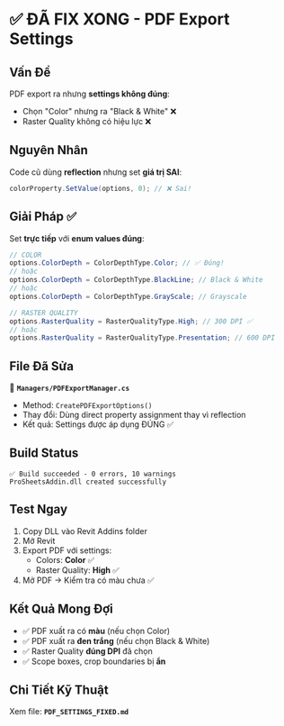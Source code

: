# ✅ ĐÃ FIX XONG - PDF Export Settings

## Vấn Đề
PDF export ra nhưng **settings không đúng**:
- Chọn "Color" nhưng ra "Black & White" ❌
- Raster Quality không có hiệu lực ❌

## Nguyên Nhân
Code cũ dùng **reflection** nhưng set **giá trị SAI**:
```csharp
colorProperty.SetValue(options, 0); // ❌ Sai!
```

## Giải Pháp ✅
Set **trực tiếp** với **enum values đúng**:
```csharp
// COLOR
options.ColorDepth = ColorDepthType.Color; // ✅ Đúng!
// hoặc
options.ColorDepth = ColorDepthType.BlackLine; // Black & White
// hoặc  
options.ColorDepth = ColorDepthType.GrayScale; // Grayscale

// RASTER QUALITY
options.RasterQuality = RasterQualityType.High; // 300 DPI ✅
// hoặc
options.RasterQuality = RasterQualityType.Presentation; // 600 DPI
```

## File Đã Sửa
📄 **`Managers/PDFExportManager.cs`**
- Method: `CreatePDFExportOptions()`
- Thay đổi: Dùng direct property assignment thay vì reflection
- Kết quả: Settings được áp dụng ĐÚNG ✅

## Build Status
```
✅ Build succeeded - 0 errors, 10 warnings
ProSheetsAddin.dll created successfully
```

## Test Ngay
1. Copy DLL vào Revit Addins folder
2. Mở Revit
3. Export PDF với settings:
   - Colors: **Color** ✅
   - Raster Quality: **High** ✅
4. Mở PDF → Kiểm tra có màu chưa ✅

## Kết Quả Mong Đợi
- ✅ PDF xuất ra có **màu** (nếu chọn Color)
- ✅ PDF xuất ra **đen trắng** (nếu chọn Black & White)
- ✅ Raster Quality **đúng DPI** đã chọn
- ✅ Scope boxes, crop boundaries bị **ẩn**

## Chi Tiết Kỹ Thuật
Xem file: **`PDF_SETTINGS_FIXED.md`**
